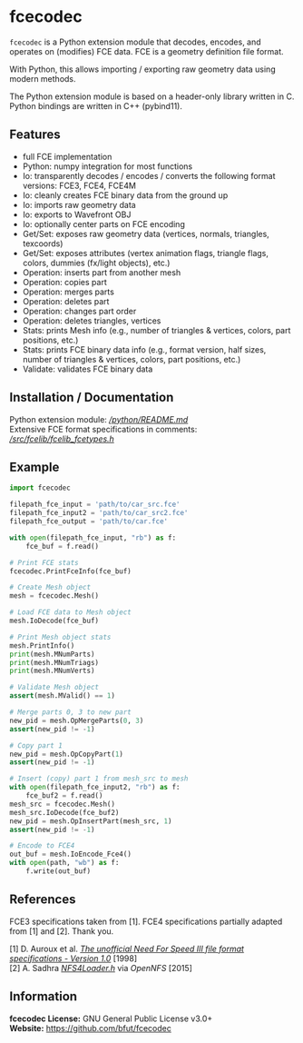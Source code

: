 # fcecodec
`fcecodec` is a Python extension module that decodes, encodes, and operates on
(modifies) FCE data. FCE is a geometry definition file format.

With Python, this allows importing / exporting raw geometry data using modern
methods.

The Python extension module is based on a header-only library written in C.
Python bindings are written in C++ (pybind11).

## Features
* full FCE implementation
* Python: numpy integration for most functions
* Io: transparently decodes / encodes / converts the following format versions: FCE3, FCE4, FCE4M
* Io: cleanly creates FCE binary data from the ground up
* Io: imports raw geometry data
* Io: exports to Wavefront OBJ
* Io: optionally center parts on FCE encoding
* Get/Set: exposes raw geometry data (vertices, normals, triangles, texcoords)
* Get/Set: exposes attributes (vertex animation flags, triangle flags, colors, dummies (fx/light objects), etc.)
* Operation: inserts part from another mesh
* Operation: copies part
* Operation: merges parts
* Operation: deletes part
* Operation: changes part order
* Operation: deletes triangles, vertices
* Stats: prints Mesh info (e.g., number of triangles & vertices, colors, part positions, etc.)
* Stats: prints FCE binary data info (e.g., format version, half sizes, number of triangles & vertices, colors, part positions, etc.)
* Validate: validates FCE binary data

## Installation / Documentation
Python extension module: [_/python/README.md_](/python/README.md)<br/>
Extensive FCE format specifications in comments: [_/src/fcelib/fcelib_fcetypes.h_](/src/fcelib/fcelib_fcetypes.h)<br/>

## Example
```py
import fcecodec

filepath_fce_input = 'path/to/car_src.fce'
filepath_fce_input2 = 'path/to/car_src2.fce'
filepath_fce_output = 'path/to/car.fce'

with open(filepath_fce_input, "rb") as f:
    fce_buf = f.read()

# Print FCE stats
fcecodec.PrintFceInfo(fce_buf)

# Create Mesh object
mesh = fcecodec.Mesh()

# Load FCE data to Mesh object
mesh.IoDecode(fce_buf)

# Print Mesh object stats
mesh.PrintInfo()
print(mesh.MNumParts)
print(mesh.MNumTriags)
print(mesh.MNumVerts)

# Validate Mesh object
assert(mesh.MValid() == 1)

# Merge parts 0, 3 to new part
new_pid = mesh.OpMergeParts(0, 3)
assert(new_pid != -1)

# Copy part 1
new_pid = mesh.OpCopyPart(1)
assert(new_pid != -1)

# Insert (copy) part 1 from mesh_src to mesh
with open(filepath_fce_input2, "rb") as f:
    fce_buf2 = f.read()
mesh_src = fcecodec.Mesh()
mesh_src.IoDecode(fce_buf2)
new_pid = mesh.OpInsertPart(mesh_src, 1)
assert(new_pid != -1)

# Encode to FCE4
out_buf = mesh.IoEncode_Fce4()
with open(path, "wb") as f:
    f.write(out_buf)
```

## References
FCE3 specifications taken from [1]. FCE4 specifications partially adapted from
[1] and [2]. Thank you.

[1] D. Auroux et al. [_The unofficial Need For Speed III file format specifications - Version 1.0_](/references/unofficial_nfs3_file_specs_10.txt) [1998]<br/>
[2] A. Sadhra [_NFS4Loader.h_](/references/OpenNFS/NFS4Loader.h) via _OpenNFS_ [2015]<br/>

## Information
__fcecodec License:__ GNU General Public License v3.0+<br/>
__Website:__ <https://github.com/bfut/fcecodec>
